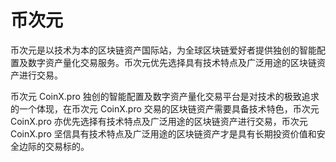 # 

# 币次元

币次元是以技术为本的区块链资产国际站，为全球区块链爱好者提供独创的智能配置及数字资产量化交易服务。币次元优先选择具有技术特点及广泛用途的区块链资产进行交易。

币次元 CoinX.pro 独创的智能配置及数字资产量化交易平台是对技术的极致追求的一个体现，在币次元 CoinX.pro 交易的区块链资产需要具备技术特色，币次元 CoinX.pro 亦优先选择有技术特点及广泛用途的区块链资产进行交易，币次元 CoinX.pro 坚信具有技术特点及广泛用途的区块链资产才是具有长期投资价值和安全边际的交易标的。

